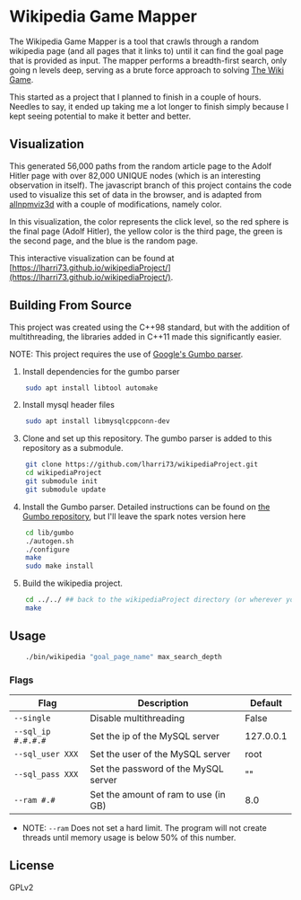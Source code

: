 # Wikipedia Game Mapper

The Wikipedia Game Mapper is a tool that crawls through a random 
wikipedia page (and all pages that it links to) until it can find 
the goal page that is provided as input. The mapper performs a 
breadth-first search, only going n levels deep, serving as a brute force approach to solving [The Wiki Game](https://en.wikipedia.org/wiki/Wikipedia:Wiki_Game).

This started as a project that I planned to finish in a couple of 
hours. Needles to say, it ended up taking me a lot longer to finish simply 
because I kept seeing potential to make it better and better. 

## Visualization

This generated 56,000 paths from the random article page to the 
Adolf Hitler page with over 82,000 UNIQUE nodes (which is an interesting 
observation in itself). The javascript branch of this project contains
the code used to visualize this set of data in the browser, and is 
adapted from [allnpmviz3d](https://github.com/anvaka/allnpmviz3d)
with a couple of modifications, namely color. 

In this visualization, the color represents the click level, so
the red sphere is the final page (Adolf Hitler), the yellow color 
is the third page, the green is the second page, and the blue is the random page. 

This interactive visualization can be found at [https://lharri73.github.io/wikipediaProject/](https://lharri73.github.io/wikipediaProject/).

## Building From Source

This project was created using the C++98 standard, but with the addition of multithreading, the libraries added in C++11 made this significantly easier. 

NOTE: This project requires the use of [Google's Gumbo parser](https://github.com/google/gumbo-parser). 

1. Install dependencies for the gumbo parser

```bash
    sudo apt install libtool automake
```
2. Install mysql header files

```bash
    sudo apt install libmysqlcppconn-dev
```
3. Clone and set up this repository. The gumbo parser is added to this 
repository as a submodule. 

```bash
    git clone https://github.com/lharri73/wikipediaProject.git
    cd wikipediaProject
    git submodule init
    git submodule update
```
4. Install the Gumbo parser. Detailed instructions can be found on [the 
Gumbo repository](https://github.com/google/gumbo-parser), but I'll leave the spark notes version here

```bash
    cd lib/gumbo
    ./autogen.sh
    ./configure
    make
    sudo make install
```
5. Build the wikipedia project. 
```bash
    cd ../../ ## back to the wikipediaProject directory (or wherever you cloned the repo to)
    make
```

## Usage

```bash
    ./bin/wikipedia "goal_page_name" max_search_depth
```

### Flags
| Flag               | Description                           | Default   |
|--------------------|---------------------------------------|-----------|
| `--single`         | Disable multithreading                | False     |
| `--sql_ip #.#.#.#` | Set the ip of the MySQL server        | 127.0.0.1 |
| `--sql_user XXX`   | Set the user of the MySQL server      | root      |
| `--sql_pass XXX`   | Set the password of the MySQL server  | ""        |
| `--ram #.#`        | Set the amount of ram to use (in GB)  | 8.0       |

- NOTE: `--ram` Does not set a hard limit. The program will not create threads until memory usage is below 50% of this number.

## License 

GPLv2
